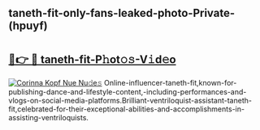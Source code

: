 ## taneth-fit-only-fans​-leaked-photo​-Private-(hpuyf)


# <h2><a href="https://mediaupload.pro?title=taneth-fit&ref=git">🔗👉 🔴 taneth-fit-P𝚑ot𝚘𝚜-V𝚒d𝚎o</a></h2>

[![Corinna Kopf Nue Nu𝚍e𝚜](https://i.imgur.com/0qMVB7G.gif)](https://mediaupload.pro?title=taneth-fit&ref=git)
Online-influencer-taneth-fit,known-for-publishing-dance-and-lifestyle-content,-including-performances-and-vlogs-on-social-media-platforms.Brilliant-ventriloquist-assistant-taneth-fit,celebrated-for-their-exceptional-abilities-and-accomplishments-in-assisting-ventriloquists.  